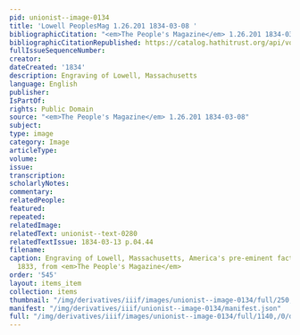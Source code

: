 ```yaml
---
pid: unionist--image-0134
title: 'Lowell PeoplesMag 1.26.201 1834-03-08 '
bibliographicCitation: "<em>The People's Magazine</em> 1.26.201 1834-03-08"
bibliographicCitationRepublished: https://catalog.hathitrust.org/api/volumes/oclc/6497679.html
fullIssueSequenceNumber: 
creator: 
dateCreated: '1834'
description: Engraving of Lowell, Massachusetts
language: English
publisher: 
IsPartOf: 
rights: Public Domain
source: "<em>The People's Magazine</em> 1.26.201 1834-03-08"
subject: 
type: image
category: Image
articleType: 
volume: 
issue: 
transcription: 
scholarlyNotes: 
commentary: 
relatedPeople: 
featured: 
repeated: 
relatedImage: 
relatedText: unionist--text-0280
relatedTextIssue: 1834-03-13 p.04.44
filename: 
caption: Engraving of Lowell, Massachusetts, America's pre-eminent factory town in
  1833, from <em>The People's Magazine</em>
order: '545'
layout: items_item
collection: items
thumbnail: "/img/derivatives/iiif/images/unionist--image-0134/full/250,/0/default.jpg"
manifest: "/img/derivatives/iiif/unionist--image-0134/manifest.json"
full: "/img/derivatives/iiif/images/unionist--image-0134/full/1140,/0/default.jpg"
---
```

